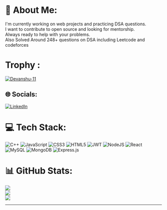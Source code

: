 # 💫 About Me:

I'm currently working on web projects and practicing DSA questions.<br>I want to contribute to open source and looking for mentorship.<br>Always ready to help with your problems.<br>Also Solved Around 248+ questions on DSA including Leetcode and codeforces

#  Trophy :

<p align="left"> <a href="https://github.com/ryo-ma/github-profile-trophy"><img src="https://github-profile-trophy.vercel.app/?username=Devanshu-11" alt="Devanshu-11" /></a> </p>

## 🌐 Socials:

[![LinkedIn](https://img.shields.io/badge/LinkedIn-%230077B5.svg?logo=linkedin&logoColor=white)](https://www.linkedin.com/in/devanshu-kansal-a62179211/) 

# 💻 Tech Stack:

![C++](https://img.shields.io/badge/c++-%2300599C.svg?style=for-the-badge&logo=c%2B%2B&logoColor=white) ![JavaScript](https://img.shields.io/badge/javascript-%23323330.svg?style=for-the-badge&logo=javascript&logoColor=%23F7DF1E) ![CSS3](https://img.shields.io/badge/css3-%231572B6.svg?style=for-the-badge&logo=css3&logoColor=white) ![HTML5](https://img.shields.io/badge/html5-%23E34F26.svg?style=for-the-badge&logo=html5&logoColor=white) ![JWT](https://img.shields.io/badge/JWT-black?style=for-the-badge&logo=JSON%20web%20tokens) ![NodeJS](https://img.shields.io/badge/node.js-6DA55F?style=for-the-badge&logo=node.js&logoColor=white) ![React](https://img.shields.io/badge/react-%2320232a.svg?style=for-the-badge&logo=react&logoColor=%2361DAFB) ![MySQL](https://img.shields.io/badge/mysql-%2300f.svg?style=for-the-badge&logo=mysql&logoColor=white) ![MongoDB](https://img.shields.io/badge/MongoDB-%234ea94b.svg?style=for-the-badge&logo=mongodb&logoColor=white) ![Express.js](https://img.shields.io/badge/express.js-%23404d59.svg?style=for-the-badge&logo=express&logoColor=%2361DAFB)

# 📊 GitHub Stats:

![](https://github-readme-stats.vercel.app/api?username=Devanshu-11&theme=dark&hide_border=true&include_all_commits=true&count_private=true)<br/>
![](https://github-readme-streak-stats.herokuapp.com/?user=Devanshu-11&theme=dark&hide_border=true)<br/>
![](https://github-readme-stats.vercel.app/api/top-langs/?username=Devanshu-11&theme=dark&hide_border=true&include_all_commits=true&count_private=true&layout=compact)

---

<!-- Proudly created with GPRM ( https://gprm.itsvg.in ) -->
